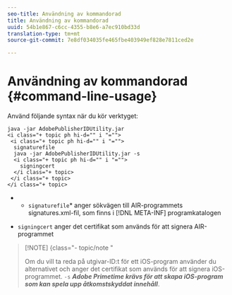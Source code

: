 ```yaml
---
seo-title: Användning av kommandorad
title: Användning av kommandorad
uuid: 54b1e867-c6cc-4355-b8e6-a7ec910bd33d
translation-type: tm+mt
source-git-commit: 7e8df034035fe465fbe403949ef828e7811ced2e

---
```



# Användning av kommandorad {#command-line-usage}

Använd följande syntax när du kör verktyget:

```
java -jar AdobePublisherIDUtility.jar 
<i class="+ topic ph hi-d="" i "="">
 <i class="+ topic ph hi-d="" i "="">
  signaturefile 
  java -jar AdobePublisherIDUtility.jar -s 
  <i class="+ topic ph hi-d="" i "="">
    signingcert
  </i class="+ topic>
 </i class="+ topic>
</i class="+ topic>
```

* 
   * `signaturefile`* anger sökvägen till AIR-programmets signatures.xml-fil, som finns i [!DNL META-INF] programkatalogen

* `signingcert` anger det certifikat som används för att signera AIR-programmet

>[!NOTE] {class=&quot;- topic/note &quot;
>
>Om du vill ta reda på utgivar-ID:t för ett iOS-program använder du alternativet och anger det certifikat som används för att signera iOS-programmet. `-s` ***Adobe Primetime krävs för att skapa iOS-program som kan spela upp åtkomstskyddat innehåll***.

